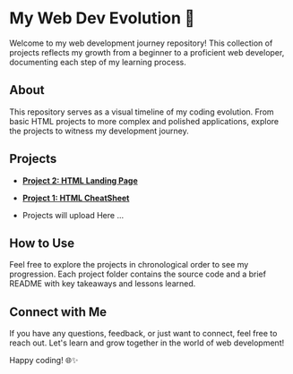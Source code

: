 # My Web Dev Evolution 🚀

Welcome to my web development journey repository! This collection of projects reflects my growth from a beginner to a proficient web developer, documenting each step of my learning process.

## About

This repository serves as a visual timeline of my coding evolution. From basic HTML projects to more complex and polished applications, explore the projects to witness my development journey.

## Projects

- **[Project 2: HTML Landing Page](./Project-2/)**
- **[Project 1: HTML CheatSheet](./Project-1/)**

- Projects will upload Here ...

## How to Use

Feel free to explore the projects in chronological order to see my progression. Each project folder contains the source code and a brief README with key takeaways and lessons learned.

## Connect with Me

If you have any questions, feedback, or just want to connect, feel free to reach out. Let's learn and grow together in the world of web development!

Happy coding! 🌐✨
